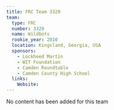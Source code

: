 ```yaml
---
title: FRC Team 3329
team:
  type: FRC
  number: 3329
  name: Wildbots
  rookie_year: 2010
  location: Kingsland, Georgia, USA
  sponsors:
    - Lockheed Martin
    - WIT Foundation
    - Camden Roundtable
    - Camden County High School
  links:
    Website: 
---
```

No content has been added for this team